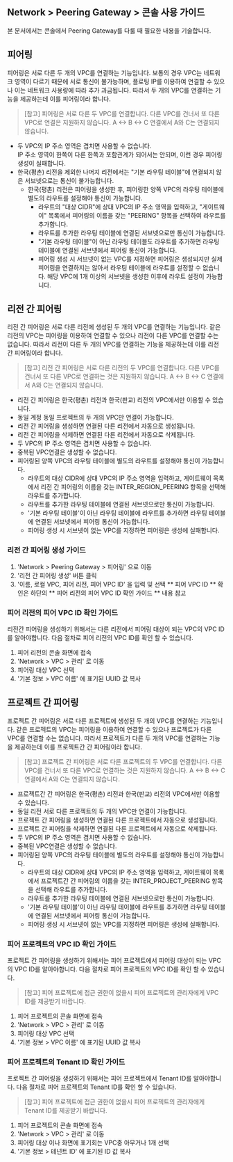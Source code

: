 ## Network > Peering Gateway > 콘솔 사용 가이드

본 문서에서는 콘솔에서 Peering Gateway를 다룰 때 필요한 내용을 기술합니다.

## 피어링

피어링은 서로 다른 두 개의 VPC를 연결하는 기능입니다. 보통의 경우 VPC는 네트워크 영역이 다르기 때문에 서로 통신이 불가능하며, 플로팅 IP를 이용하여 연결할 수 있으나 이는 네트워크 사용량에 따라 추가 과금됩니다. 따라서 두 개의 VPC를 연결하는 기능을 제공하는데 이를 피어링이라 합니다.

> [참고] 피어링은 서로 다른 두 VPC를 연결합니다. 다른 VPC를 건너서 또 다른 VPC로 연결은 지원하지 않습니다. A <-> B <-> C 연결에서 A와 C는 연결되지 않습니다.

* 두 VPC의 IP 주소 영역은 겹치면 사용할 수 없습니다.<br>
IP 주소 영역이 한쪽이 다른 한쪽과 포함관계가 되어서는 안되며, 이런 경우 피어링 생성이 실패합니다.
* 한국(평촌) 리전을 제외한 나머지 리전에서는 "기본 라우팅 테이블"에 연결되지 않은 서브넷으로는 통신이 불가능합니다.
    * 한국(평촌) 리전은 피어링을 생성한 후, 피어링한 양쪽 VPC의 라우팅 테이블에 별도의 라우트를 설정해야 통신이 가능합니다.
        * 라우트의 "대상 CIDR"에 상대 VPC의 IP 주소 영역을 입력하고, "게이트웨이" 목록에서 피어링의 이름을 갖는 "PEERING" 항목을 선택하여 라우트를 추가합니다.
        * 라우트를 추가한 라우팅 테이블에 연결된 서브넷으로만 통신이 가능합니다.
        * "기본 라우팅 테이블"이 아닌 라우팅 테이블도 라우트를 추가하면 라우팅 테이블에 연결된 서브넷에서 피어링 통신이 가능합니다.
        * 피어링 생성 시 서브넷이 없는 VPC를 지정하면 피어링은 생성되지만 실제 피어링을 연결하지는 않아서 라우팅 테이블에 라우트를 설정할 수 없습니다. 해당 VPC에 1개 이상의 서브넷을 생성한 이후에 라우트 설정이 가능합니다.

## 리전 간 피어링

리전 간 피어링은 서로 다른 리전에 생성된 두 개의 VPC를 연결하는 기능입니다. 같은 리전의 VPC는 피어링을 이용하여 연결할 수 있으나 리전이 다른 VPC를 연결할 수는 없습니다. 따라서 리전이 다른 두 개의 VPC를 연결하는 기능을 제공하는데 이를 리전 간 피어링이라 합니다.

> [참고] 리전 간 피어링은 서로 다른 리전의 두 VPC를 연결합니다. 다른 VPC를 건너서 또 다른 VPC로 연결하는 것은 지원하지 않습니다. A <-> B <-> C 연결에서 A와 C는 연결되지 않습니다.

* 리전 간 피어링은 한국(평촌) 리전과 한국(판교) 리전의 VPC에서만 이용할 수 있습니다.
* 동일 계정 동일 프로젝트의 두 개의 VPC만 연결이 가능합니다.
* 리전 간 피어링을 생성하면 연결된 다른 리전에서 자동으로 생성됩니다.
* 리전 간 피어링을 삭제하면 연결된 다른 리전에서 자동으로 삭제됩니다.
* 두 VPC의 IP 주소 영역은 겹치면 사용할 수 없습니다.
* 중복된 VPC연결은 생성할 수 없습니다.
* 피어링된 양쪽 VPC의 라우팅 테이블에 별도의 라우트를 설정해야 통신이 가능합니다.
    * 라우트의 대상 CIDR에 상대 VPC의 IP 주소 영역을 입력하고, 게이트웨이 목록에서 리전 간 피어링의 이름을 갖는 INTER_REGION_PEERING 항목을 선택해 라우트를 추가합니다.
    * 라우트를 추가한 라우팅 테이블에 연결된 서브넷으로만 통신이 가능합니다.
    * '기본 라우팅 테이블'이 아닌 라우팅 테이블에 라우트를 추가하면 라우팅 테이블에 연결된 서브넷에서 피어링 통신이 가능합니다.
    * 피어링 생성 시 서브넷이 없는 VPC를 지정하면 피어링은 생성에 실패합니다.

### 리전 간 피어링 생성 가이드
1. 'Network > Peering Gateway > 피어링' 으로 이동
2. '리전 간 피어링 생성' 버튼 클릭
3. '이름, 로컬 VPC, 피어 리전, 피어 VPC ID' 을 입력 및 선택
   ** 피어 VPC ID ** 확인은 하단의 ** 피어 리전의 피어 VPC ID 확인 가이드 ** 내용 참고 

### 피어 리전의 피어 VPC ID 확인 가이드
리전간 피어링을 생성하기 위해서는 다른 리전에서 피어링 대상이 되는 VPC의 VPC ID를 알아야합니다. 다음 절차로 피어 리전의 VPC ID를 확인 할 수 있습니다.

1. 피어 리전의 콘솔 화면에 접속
2. 'Network > VPC > 관리' 로 이동
3. 피어링 대상 VPC 선택
4. '기본 정보 > VPC 이름' 에 표기된 UUID 값 복사

## 프로젝트 간 피어링

프로젝트 간 피어링은 서로 다른 프로젝트에 생성된 두 개의 VPC를 연결하는 기능입니다. 같은 프로젝트의 VPC는 피어링을 이용하여 연결할 수 있으나 프로젝트가 다른 VPC를 연결할 수는 없습니다. 따라서 프로젝트가 다른 두 개의 VPC를 연결하는 기능을 제공하는데 이를 프로젝트간 간 피어링이라 합니다.

> [참고] 프로젝트 간 피어링은 서로 다른 프로젝트의 두 VPC를 연결합니다. 다른 VPC를 건너서 또 다른 VPC로 연결하는 것은 지원하지 않습니다. A <-> B <-> C 연결에서 A와 C는 연결되지 않습니다.

* 프로젝트간 간 피어링은 한국(평촌) 리전과 한국(판교) 리전의 VPC에서만 이용할 수 있습니다.
* 동일 리전 서로 다른 프로젝트의 두 개의 VPC만 연결이 가능합니다.
* 프로젝트 간 피어링을 생성하면 연결된 다른 프로젝트에서 자동으로 생성됩니다.
* 프로젝트 간 피어링을 삭제하면 연결된 다른 프로젝트에서 자동으로 삭제됩니다.
* 두 VPC의 IP 주소 영역은 겹치면 사용할 수 없습니다.
* 중복된 VPC연결은 생성할 수 없습니다.
* 피어링된 양쪽 VPC의 라우팅 테이블에 별도의 라우트를 설정해야 통신이 가능합니다.
    * 라우트의 대상 CIDR에 상대 VPC의 IP 주소 영역을 입력하고, 게이트웨이 목록에서 프로젝트간 간 피어링의 이름을 갖는 INTER_PROJECT_PEERING 항목을 선택해 라우트를 추가합니다.
    * 라우트를 추가한 라우팅 테이블에 연결된 서브넷으로만 통신이 가능합니다.
    * '기본 라우팅 테이블'이 아닌 라우팅 테이블에 라우트를 추가하면 라우팅 테이블에 연결된 서브넷에서 피어링 통신이 가능합니다.
    * 피어링 생성 시 서브넷이 없는 VPC를 지정하면 피어링은 생성에 실패합니다.

### 피어 프로젝트의 VPC ID 확인 가이드
프로젝트 간 피어링을 생성하기 위해서는 피어 프로젝트에서 피어링 대상이 되는 VPC의 VPC ID를 알아야합니다. 다음 절차로 피어 프로젝트의 VPC ID를 확인 할 수 있습니다.
> [참고] 피어 프로젝트에 접근 권한이 없을시 피어 프로젝트의 관리자에게 VPC ID를 제공받기 바랍니다.

1. 피어 프로젝트의 콘솔 화면에 접속
2. 'Network > VPC > 관리' 로 이동
3. 피어링 대상 VPC 선택
4. '기본 정보 > VPC 이름' 에 표기된 UUID 값 복사

### 피어 프로젝트의 Tenant ID 확인 가이드
프로젝트 간 피어링을 생성하기 위해서는 피어 프로젝트에서 Tenant ID를 알아야합니다. 다음 절차로 피어 프로젝트의 Tenant ID를 확인 할 수 있습니다.
> [참고] 피어 프로젝트에 접근 권한이 없을시 피어 프로젝트의 관리자에게 Tenant ID를 제공받기 바랍니다.

1. 피어 프로젝트의 콘솔 화면에 접속
2. 'Network > VPC > 관리' 로 이동
3. 피어링 대상 이나 화면에 표기회는 VPC중 아무거나 1개 선택
4. '기본 정보 > 테넌트 ID' 에 표기된 ID 값 복사
